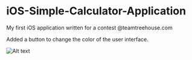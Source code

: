 iOS-Simple-Calculator-Application
=================================

My first iOS application written for a contest @teamtreehouse.com

Added a button to change the color of the user interface.

![Alt text](../../Calculator%20Launchimage.jpg "Calculator Launchimage")
